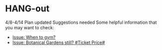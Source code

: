 # HANG-out

4/8-4/14 Plan updated
Suggestions needed
Some helpful information that you may want to check:
- [Issue: When to gym?](https://github.com/dead-programmer/HANG-out/issues/2)
- [Issue: Botanical Gardens still? #Ticket Price#](https://github.com/dead-programmer/HANG-out/issues/3)

